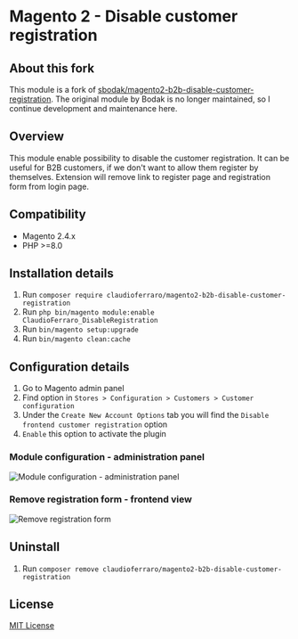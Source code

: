 # Magento 2 - Disable customer registration

## About this fork
This module is a fork of [sbodak/magento2-b2b-disable-customer-registration](https://github.com/sbodak/magento2-b2b-disable-customer-registration). The original module by Bodak is no longer maintained, so I continue development and maintenance here.

## Overview
This module enable possibility to disable the customer registration.
It can be useful for B2B customers, if we don't want to allow them register by themselves. 
Extension will remove link to register page and registration form from login page.

## Compatibility
- Magento 2.4.x
- PHP >=8.0

## Installation details
1. Run `composer require claudioferraro/magento2-b2b-disable-customer-registration`
2. Run `php bin/magento module:enable ClaudioFerraro_DisableRegistration`
3. Run `bin/magento setup:upgrade`
4. Run `bin/magento clean:cache`

## Configuration details
1. Go to Magento admin panel
2. Find option in `Stores > Configuration > Customers > Customer configuration`
3. Under the `Create New Account Options` tab you will find the `Disable frontend customer registration` option
4. `Enable` this option to activate the plugin


### Module configuration - administration panel
![Module configuration - administration panel](docs/customer_registration_disabled_configuration.png)

### Remove registration form - frontend view
![Remove registration form](docs/customer_registration_disabled.png)


## Uninstall
1. Run `composer remove claudioferraro/magento2-b2b-disable-customer-registration`

## License
[MIT License](LICENSE)
